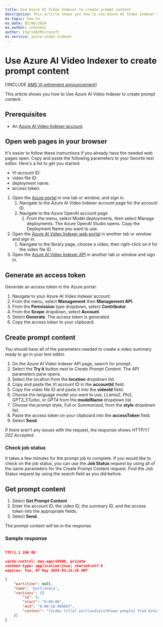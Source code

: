 ```yaml
---
title: Use Azure AI Video Indexer to create prompt content 
description: This article shows you how to use Azure AI Video Indexer to create prompt content. 
ms.topic: how-to
ms.date: 05/06/2024
ms.author: inhenkel
author: IngridAtMicrosoft
ms.service: azure-video-indexer
---
```


# Use Azure AI Video Indexer to create prompt content

[!INCLUDE [AMS VI retirement announcement](./includes/important-ams-retirement-avi-announcement.md)]

This article shows you how to Use Azure AI Video Indexer to create prompt content.

## Prerequisites

- An [Azure AI Video Indexer account](/azure/azure-video-indexer/create-account?tabs=portal).

## Open web pages in your browser

It's easier to follow these instructions if you already have the needed web pages open. Copy and paste the following parameters to your favorite text editor. Here's a list to get you started:

- VI account ID:
- video file ID: 
- deployment name:
- access token:

1. Open the [Azure portal](https://portal.azure.com) in one tab or window, and sign in.
    1. Navigate to the Azure AI Video Indexer account page for the account ID.
    1. Navigate to the Azure OpenAI account page
        1. From the menu, select Model deployments, then select Manage deployments. The Azure OpenAI Studio opens. Copy the Deployment Name you want to use. 
1. Open the [Azure AI Video Indexer web portal](https://www.videoindexer.ai) in another tab or window and sign in.
    1. Navigate to the library page, choose a video, then right-click on it for the video file ID.
1. Open the [Azure AI Video Indexer API](https://api-portal.videoindexer.ai/) in another tab or window and sign in.

## Generate an access token

Generate an access token in the Azure portal:

1. Navigate to your Azure AI Video Indexer account.
1. From the menu, select **Management** then **Management API**.
1. From the **Permission** type dropdown, select **Contributor**.
1. From the **Scope** dropdown, select **Account**.
1. Select **Generate**. The access token is generated.
1. Copy the access token to your clipboard.

## Create prompt content

You should have all of the parameters needed to create a video summary ready to go in your text editor.

1. On the Azure AI Video Indexer API page, search for *prompt*. 
1. Select the **Try it** button next to *Create Prompt Content*. The API parameters pane opens.
1. Select the location from the **location** dropdown list.
1. Copy and paste the VI account ID in the **accountId** field.
1. Copy the video file ID and paste it into the **videoId** field.
1. Choose the language model you want to use, *LLama2*, *Phi2*, *GPT3_5Turbo*, or *GPT4* from the **modelName** dropdown list.
1. Choose the prompt style, *Full* or *Summarized*, from the **style** dropdown list.
1. Paste the access token on your clipboard into the **accessToken** field.
1. Select **Send**.

If there aren't any issues with the request, the response shows *HTTP/1.1 202 Accepted*.

### Check job status

It takes a few minutes for the prompt job to complete. If you would like to check on the job status, you can use the **Job Status** request by using all of the same parameters for the Create Prompt Content request. Find the Job Status request by using the search field as you did before.

## Get prompt content

1. Select **Get Prompt Content**.
1. Enter the account ID, the video ID, the summary ID, and the access token into the appropriate fields.
1. Select **Send**.

The prompt content will be in the response.

### Sample response

```json

TTP/1.1 200 OK

cache-control: max-age=18000, private
content-type: application/json; charset=utf-8
expires: Tue, 07 May 2024 03:23:26 GMT

{
    "partition": null,
    "name": "portlandia",
    "sections": [{
        "id": 0,
        "start": "0:00:00",
        "end": "0:00:10.966667",
        "content": "[Video title] portlandia\n[Known people] Fred Armisen, Carrie Brownstein\n[Detected objects] cell phone, dining table, laptop\n[Visual labels] human face, electronics, clothing, person, indoor, wall, glasses, laptop\n[OCR] GADGETS, BUZZ, CELEBS, TECH, ENTERTAINMENT, WORLD, THE PUFFINGTON HOST, TOP TEN FAMILY PHOTOS, playlist, Fri 5:30a, 2hr. 33 min HD, \"Finding Mr. Write\", 2011. Woman searches for romance online., My Playlist, Search, Finding Mr. Write, Juggling World, Soccer Cousins, Hide and Seek Championships, Mind-fi Update, IFC\n[Transcript] Top Ten family photos.\nCan you send one more text?\nMP3's I want to just my DVR Oh please.\nGo check my Facebook update.\nI can Tumblr, Fred.\nSweet, please, I'm checking my."
    }]
}

```
